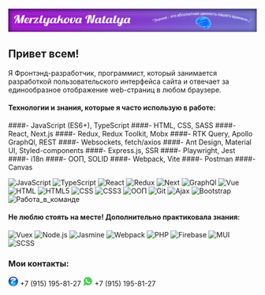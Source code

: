 ![Header](https://github.com/MerzlyakovaNatalya/MerzlyakovaNatalya/blob/main/assets/Jpg.jpg)

## Привет всем!
Я Фронтэнд-разработчик, программист, который занимается разработкой пользовательского интерфейса сайта и отвечает за единообразное отображение web-страниц в любом браузере.

#### Технологии и знания, которые я часто использую в работе:
####- JavaScript (ES6+), TypeScript
####- HTML, CSS, SASS
####- React, Next.js
####- Redux, Redux Toolkit, Mobx
####- RTK Query, Apollo GraphQl, REST
####- Websockets, fetch/axios
####- Ant Design, Material UI, Styled-components
####- Express.js, SSR
####- Playwright, Jest
####- i18n
####- ООП, SOLID
####- Webpack, Vite
####- Postman
####- Canvas


![JavaScript](https://img.shields.io/badge/-JavaScript-000099?style=for-the-badge&logo=JavaScript)
![TypeScript](https://img.shields.io/badge/-TypeScript-000099?style=for-the-badge&logo=TypeScript)
![React](https://img.shields.io/badge/-React-000066?style=for-the-badge&logo=React)
![Redux](https://img.shields.io/badge/-Redux-333399?style=for-the-badge&logo=Redux)
![Next](https://img.shields.io/badge/-Next-333399?style=for-the-badge&logo=Next)
![GraphQl](https://img.shields.io/badge/-GraphQl-000066?style=for-the-badge&logo=GraphQl)
![Vue](https://img.shields.io/badge/-Vue-333399?style=for-the-badge&logo=Vue)
![HTML](https://img.shields.io/badge/-HTML-330066?style=for-the-badge&logo=HTML)
![HTML5](https://img.shields.io/badge/-HTML5-330099?style=for-the-badge&logo=HTML5)
![CSS](https://img.shields.io/badge/-CSS-3300cc?style=for-the-badge&logo=CSS)
![CSS3](https://img.shields.io/badge/-CSS3-6600ff?style=for-the-badge&logo=CSS3)
![ООП](https://img.shields.io/badge/-ООП-6633cc?style=for-the-badge&logo=ООП)
![Git](https://img.shields.io/badge/-Git-000033?style=for-the-badge&logo=Git)
![Ajax](https://img.shields.io/badge/-Ajax-000066?style=for-the-badge&logo=Ajax)
![Bootstrap](https://img.shields.io/badge/-Bootstrap-000099?style=for-the-badge&logo=Bootstrap)
![Работа_в_команде](https://img.shields.io/badge/-Работа_в_команде-ffcc00?style=for-the-badge&logo=appveyor)

#### Не люблю стоять на месте! Дополнительно практиковала знания:
![Vuex](https://img.shields.io/badge/-Vuex-cc3300?style=plastic&logo=Vuex)
![Node.js](https://img.shields.io/badge/-Node.js-cc3300?style=plastic&logo=Node.js)
![Jasmine](https://img.shields.io/badge/-Jasmine-cc3300?style=plastic&logo=Jasmine)
![Webpack](https://img.shields.io/badge/-Webpack-cc3300?style=plastic&logo=Webpack)
![PHP](https://img.shields.io/badge/-PHP-cc3300?style=plastic&logo=PHP)
![Firebase](https://img.shields.io/badge/-Firebase-cc3300?style=plastic&logo=Firebase)
![MUI](https://img.shields.io/badge/-MUI-cc3300?style=plastic&logo=MUI)
![SCSS](https://img.shields.io/badge/-SCSS-cc3300?style=plastic&logo=SCSS)

### Мои контакты:
![img](https://github.com/MerzlyakovaNatalya/MerzlyakovaNatalya/blob/main/assets/phone.jpg) +7 (915) 195-81-27
![img](https://github.com/MerzlyakovaNatalya/MerzlyakovaNatalya/blob/main/assets/Whatsapp.jpg) +7 (915) 195-81-27 


